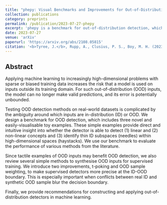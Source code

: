 ```yaml
---
title: "phepy: Visual Benchmarks and Improvements for Out-of-Distribution Detectors"
collection: publications
category: preprints
permalink: /publication/2023-07-27-phepy
excerpt: 'phepy is a benchmark for out-of-distribution detection, which includes three novel and easily-visualisable toy examples.'
date: 2023-07-27
venue: 'arXiv'
paperurl: 'https://arxiv.org/abs/2108.05815'
citation: '<b>Tyree, J.</b>, Rupp, A., Clusius, P. S., Boy, M. H. (2023) <i>phepy: Visual Benchmarks and Improvements for Out-of-Distribution Detectors</i>. Preprint. Available from: <a href="https://doi.org/10.48550/arXiv.2503.05169">doi:10.48550/arXiv.2503.05169</a>.'
---
```


## Abstract

Applying machine learning to increasingly high-dimensional problems with sparse or biased training data increases the risk that a model is used on inputs outside its training domain. For such out-of-distribution (OOD) inputs, the model can no longer make valid predictions, and its error is potentially unbounded.

Testing OOD detection methods on real-world datasets is complicated by the ambiguity around which inputs are in-distribution (ID) or OOD. We design a benchmark for OOD detection, which includes three novel and easily-visualisable toy examples. These simple examples provide direct and intuitive insight into whether the detector is able to detect (1) linear and (2) non-linear concepts and (3) identify thin ID subspaces (needles) within high-dimensional spaces (haystacks). We use our benchmark to evaluate the performance of various methods from the literature.

Since tactile examples of OOD inputs may benefit OOD detection, we also review several simple methods to synthesise OOD inputs for supervised training. We introduce two improvements, t-poking and OOD sample weighting, to make supervised detectors more precise at the ID-OOD boundary. This is especially important when conflicts between real ID and synthetic OOD sample blur the decision boundary.

Finally, we provide recommendations for constructing and applying out-of-distribution detectors in machine learning. 
